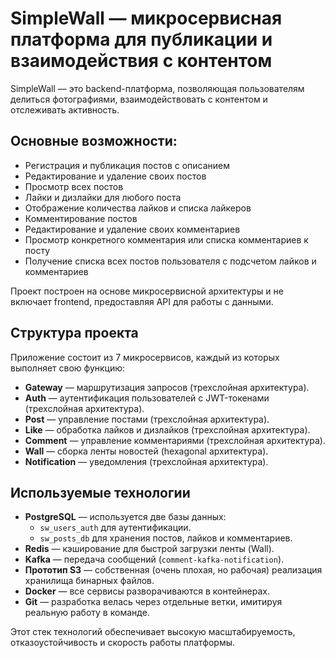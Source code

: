 # SimpleWall — микросервисная платформа для публикации и взаимодействия с контентом

SimpleWall — это backend-платформа, позволяющая пользователям делиться фотографиями, взаимодействовать с контентом и отслеживать активность.

## Основные возможности:
- Регистрация и публикация постов с описанием
- Редактирование и удаление своих постов
- Просмотр всех постов
- Лайки и дизлайки для любого поста
- Отображение количества лайков и списка лайкеров
- Комментирование постов
- Редактирование и удаление своих комментариев
- Просмотр конкретного комментария или списка комментариев к посту
- Получение списка всех постов пользователя с подсчетом лайков и комментариев

Проект построен на основе микросервисной архитектуры и не включает frontend, предоставляя API для работы с данными.

## Структура проекта
Приложение состоит из 7 микросервисов, каждый из которых выполняет свою функцию:

- **Gateway** — маршрутизация запросов (трехслойная архитектура).
- **Auth** — аутентификация пользователей с JWT-токенами (трехслойная архитектура).
- **Post** — управление постами (трехслойная архитектура).
- **Like** — обработка лайков и дизлайков (трехслойная архитектура).
- **Comment** — управление комментариями (трехслойная архитектура).
- **Wall** — сборка ленты новостей (hexagonal архитектура).
- **Notification** — уведомления (трехслойная архитектура).

## Используемые технологии
- **PostgreSQL** — используется две базы данных:
  - `sw_users_auth` для аутентификации.
  - `sw_posts_db` для хранения постов, лайков и комментариев.
- **Redis** — кэширование для быстрой загрузки ленты (Wall).
- **Kafka** — передача сообщений (`comment-kafka-notification`).
- **Прототип S3** — собственная (очень плохая, но рабочая) реализация хранилища бинарных файлов.
- **Docker** — все сервисы разворачиваются в контейнерах.
- **Git** — разработка велась через отдельные ветки, имитируя реальную работу в команде.

Этот стек технологий обеспечивает высокую масштабируемость, отказоустойчивость и скорость работы платформы.
